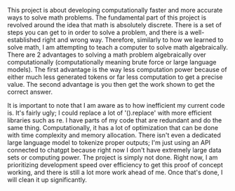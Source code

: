 This project is about developing computationally faster and more accurate ways to solve math problems. The fundamental part of this project is revolved around the idea that math
is absolutely discrete. There is a set of steps you can get to in order to solve a problem, and there is a well-established right and wrong way. Therefore, similarly to how we 
learned to solve math, I am attempting to teach a computer to solve math algebraically. There are 2 advantages to solving a math problem algebraically over computationally
(computationally meaning brute force or large language models). The first advantage is the way less computation power because of either much less generated tokens or far less
computation to get a precise value. The second advantage is you then get the work shown to get the correct answer.

It is important to note that I am aware as to how inefficient my current code is. It's fairly ugly; I could replace a lot of '().replace' with more efficient libraries
such as re. I have parts of my code that are redundant and do the same thing. Computationally, it has a lot of optimization that can be done with time complexity and memory
allocation. There isn't even a dedicated large language model to tokenize proper outputs; I'm just using an API connected to chatgpt because right now I don't have extremely
large data sets or computing power. The project is simply not done. Right now, I am prioritizing development speed over efficiency to get this proof of concept working, and 
there is still a lot more work ahead of me. Once that's done, I will clean it up significantly.
